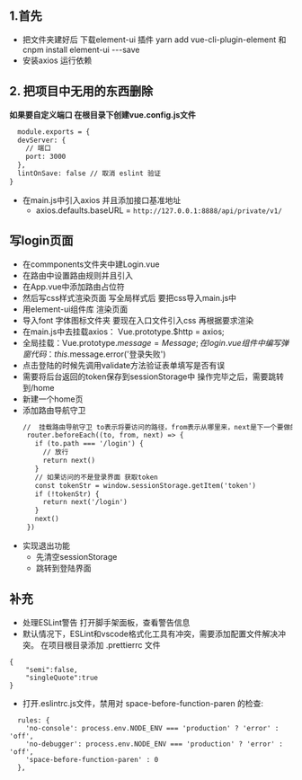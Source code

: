 ## 1.首先
  - 把文件夹建好后 下载element-ui 插件  yarn add vue-cli-plugin-element 和 cnpm install element-ui ---save  
  - 安装axios 运行依赖
## 2. 把项目中无用的东西删除  
  **如果要自定义端口  在根目录下创建vue.config.js文件**
```html
  module.exports = {
  devServer: {
    // 端口
    port: 3000
  },
  lintOnSave: false // 取消 eslint 验证
}
```
  - 在main.js中引入axios 并且添加接口基准地址
    - axios.defaults.baseURL = `http://127.0.0.1:8888/api/private/v1/`
## 写login页面
 - 在commponents文件夹中建Login.vue 
 - 在路由中设置路由规则并且引入
 - 在App.vue中添加路由占位符
 - 然后写css样式渲染页面 写全局样式后 要把css导入main.js中
 - 用element-ui组件库 渲染页面
 - 导入font 字体图标文件夹  要现在入口文件引入css  再根据要求渲染
 - 在main.js中去挂载axios： Vue.prototype.$http = axios;
 - 全局挂载：Vue.prototype.$message = Message;
在login.vue组件中编写弹窗代码：this.$message.error('登录失败')
 - 点击登陆的时候先调用validate方法验证表单填写是否有误
 - 需要将后台返回的token保存到sessionStorage中
   操作完毕之后，需要跳转到/home
 - 新建一个home页 
 - 添加路由导航守卫
   ```html
   //  挂载路由导航守卫 to表示将要访问的路径，from表示从哪里来，next是下一个要做的操作
    router.beforeEach((to, from, next) => {
      if (to.path === '/login') {
        // 放行
        return next()
      }
      // 如果访问的不是登录界面 获取token
      const tokenStr = window.sessionStorage.getItem('token')
      if (!tokenStr) {
        return next('/login')
      }
      next()
    })
   ```
 - 实现退出功能
   - 先清空sessionStorage
   - 跳转到登陆界面
  
## 补充
- 处理ESLint警告
打开脚手架面板，查看警告信息
 - 默认情况下，ESLint和vscode格式化工具有冲突，需要添加配置文件解决冲突。
在项目根目录添加 .prettierrc 文件

```
{
    "semi":false,
    "singleQuote":true
}
```

 - 打开.eslintrc.js文件，禁用对 space-before-function-paren 的检查:

```
  rules: {
    'no-console': process.env.NODE_ENV === 'production' ? 'error' : 'off',
    'no-debugger': process.env.NODE_ENV === 'production' ? 'error' : 'off',
    'space-before-function-paren' : 0
  },
```


